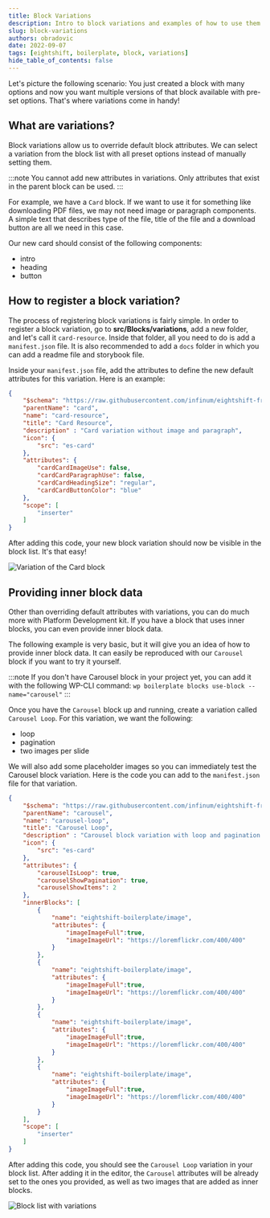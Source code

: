 ```yaml
---
title: Block Variations
description: Intro to block variations and examples of how to use them
slug: block-variations
authors: obradovic
date: 2022-09-07
tags: [eightshift, boilerplate, block, variations]
hide_table_of_contents: false
---
```


Let's picture the following scenario: You just created a block with many options and now you want multiple versions of that block available with pre-set options. That's where variations come in handy!
<!--truncate-->

## What are variations?

Block variations allow us to override default block attributes. We can select a variation from the block list with all preset options instead of manually setting them.

:::note
You cannot add new attributes in variations. Only attributes that exist in the parent block can be used.
:::

For example, we have a `Card` block. If we want to use it for something like downloading PDF files, we may not need image or paragraph components. A simple text that describes type of the file, title of the file and a download button are all we need in this case.

Our new card should consist of the following components:
- intro
- heading
- button

## How to register a block variation?

The process of registering block variations is fairly simple. In order to register a block variation, go to **src/Blocks/variations**, add a new folder, and let's call it `card-resource`. Inside that folder, all you need to do is add a `manifest.json` file. It is also recommended to add a `docs` folder in which you can add a readme file and storybook file.

Inside your `manifest.json` file, add the attributes to define the new default attributes for this variation. Here is an example:

```json
{
	"$schema": "https://raw.githubusercontent.com/infinum/eightshift-frontend-libs/develop/schemas/variation.json",
	"parentName": "card",
	"name": "card-resource",
	"title": "Card Resource",
	"description" : "Card variation without image and paragraph",
	"icon": {
		"src": "es-card"
	},
	"attributes": {
		"cardCardImageUse": false,
		"cardCardParagraphUse": false,
		"cardCardHeadingSize": "regular",
		"cardCardButtonColor": "blue"
	},
	"scope": [
		"inserter"
	]
}
```

After adding this code, your new block variation should now be visible in the block list. It's that easy!

![Variation of the Card block](/img/blog/card-resource.webp)

## Providing inner block data
Other than overriding default attributes with variations, you can do much more with Platform Development kit. If you have a block that uses inner blocks, you can even provide inner block data.

The following example is very basic, but it will give you an idea of how to provide inner block data. It can easily be reproduced with our `Carousel` block if you want to try it yourself.

:::note
If you don't have Carousel block in your project yet, you can add it with the following WP-CLI command: `wp boilerplate blocks use-block --name="carousel"`
:::

Once you have the `Carousel` block up and running, create a variation called `Carousel Loop`. For this variation, we want the following:
- loop
- pagination
- two images per slide

We will also add some placeholder images so you can immediately test the Carousel block variation. Here is the code you can add to the `manifest.json` file for that variation.
```json
{
	"$schema": "https://raw.githubusercontent.com/infinum/eightshift-frontend-libs/develop/schemas/variation.json",
	"parentName": "carousel",
	"name": "carousel-loop",
	"title": "Carousel Loop",
	"description" : "Carousel block variation with loop and pagination enabled, along with multiple image blocks with placeholders. Displays two images per slide.",
	"icon": {
		"src": "es-card"
	},
	"attributes": {
		"carouselIsLoop": true,
		"carouselShowPagination": true,
		"carouselShowItems": 2
	},
	"innerBlocks": [
		{
			"name": "eightshift-boilerplate/image",
			"attributes": {
				"imageImageFull":true,
				"imageImageUrl": "https://loremflickr.com/400/400"
			}
		},
		{
			"name": "eightshift-boilerplate/image",
			"attributes": {
				"imageImageFull":true,
				"imageImageUrl": "https://loremflickr.com/400/400"
			}
		},
		{
			"name": "eightshift-boilerplate/image",
			"attributes": {
				"imageImageFull":true,
				"imageImageUrl": "https://loremflickr.com/400/400"
			}
		},
		{
			"name": "eightshift-boilerplate/image",
			"attributes": {
				"imageImageFull":true,
				"imageImageUrl": "https://loremflickr.com/400/400"
			}
		}
	],
	"scope": [
		"inserter"
	]
}
```

After adding this code, you should see the `Carousel Loop` variation in your block list. After adding it in the editor, the `Carousel` attributes will be already set to the ones you provided, as well as two images that are added as inner blocks.

![Block list with variations](/img/blog/block-list-variations.webp)
